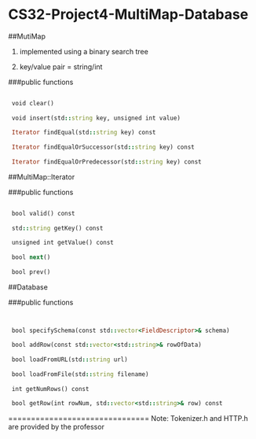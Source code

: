 CS32-Project4-MultiMap-Database
===============================
##MutiMap 

1) implemented using a binary search tree 

2) key/value pair = string/int



###public functions
```ruby

 void clear()
 
 void insert(std::string key, unsigned int value)
 
 Iterator findEqual(std::string key) const
 
 Iterator findEqualOrSuccessor(std::string key) const
 
 Iterator findEqualOrPredecessor(std::string key) const
 ```


##MultiMap::Iterator


###public functions
```ruby

 bool valid() const
 
 std::string getKey() const
 
 unsigned int getValue() const
 
 bool next()
 
 bool prev()
 ```


##Database



###public functions
```ruby


 bool specifySchema(const std::vector<FieldDescriptor>& schema)
 
 bool addRow(const std::vector<std::string>& rowOfData)
 
 bool loadFromURL(std::string url)
 
 bool loadFromFile(std::string filename)
 
 int getNumRows() const
 
 bool getRow(int rowNum, std::vector<std::string>& row) const
```
===============================
Note: Tokenizer.h and HTTP.h are provided by the professor
